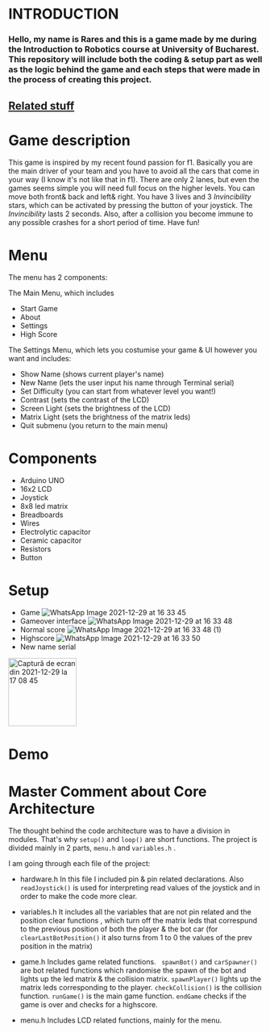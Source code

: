 # INTRODUCTION

### Hello, my name is Rares and this is a game made by me during the Introduction to Robotics course at University of Bucharest. This repository will include both the coding & setup part as well as the logic behind the game and each steps that were made in the process of creating this project.

## <a href="https://github.com/raresgl/Introduction-to-Robotics-2021---2022-" target="_blank">Related stuff</a>

# Game description

This game is inspired by my recent found passion for f1. Basically you are the main driver of your team and you have to avoid all the cars that come in your way (I know it's not like that in f1). There are only 2 lanes, but even the games seems simple you will need full focus on the higher levels. You can move both front& back and left& right. You have 3 lives and 3 *Invincibility* stars, which can be activated by pressing the button of your joystick. The *Invincibility* lasts 2 seconds. 
Also, after a collision you become immune to any possible crashes for a short period of time. Have fun!

# Menu

The menu has 2 components:

The Main Menu, which includes
* Start Game
* About
* Settings
* High Score

The Settings Menu, which lets you costumise your game & UI however you want and includes:
* Show Name (shows current player's name)
* New Name (lets the user input his name through Terminal serial)
* Set Difficulty (you can start from whatever level you want!)
* Contrast (sets the contrast of the LCD)
* Screen Light (sets the brightness of the LCD)
* Matrix Light (sets the brightness of the matrix leds)
* Quit submenu (you return to the main menu)

# Components

* Arduino UNO
* 16x2 LCD
* Joystick
* 8x8 led matrix
* Breadboards
* Wires
* Electrolytic capacitor
* Ceramic capacitor
* Resistors
* Button

# Setup
* Game 
![WhatsApp Image 2021-12-29 at 16 33 45](https://user-images.githubusercontent.com/40142811/147676199-ac88ca83-4c3f-429b-a171-29ec0c35a8e8.jpeg)
* Gameover interface
![WhatsApp Image 2021-12-29 at 16 33 48](https://user-images.githubusercontent.com/40142811/147676251-987914f9-78fc-44cd-94ba-659c8bf560c5.jpeg)
* Normal score
![WhatsApp Image 2021-12-29 at 16 33 48 (1)](https://user-images.githubusercontent.com/40142811/147676279-ac7e3da4-2215-43cc-a724-5048b2923e1e.jpeg)
* Highscore
![WhatsApp Image 2021-12-29 at 16 33 50](https://user-images.githubusercontent.com/40142811/147676333-21227395-c9cb-47c2-a749-3d30a92a19e9.jpeg)
* New name serial
<img width="135" alt="Captură de ecran din 2021-12-29 la 17 08 45" src="https://user-images.githubusercontent.com/40142811/147676378-efe49aef-a98a-4f74-b3d8-821b333f4841.png">

# Demo 

# Master Comment about Core Architecture 

The thought behind the code architecture was to have a division in modules. That's why `setup()` and `loop()` are short functions. The project is divided mainly in 2 parts, `menu.h` and `variables.h` . 

I am going through each file of the project:

* hardware.h
  In this file I included pin & pin related declarations. Also `readJoystick()` is used for interpreting read values of the joystick and in order to make the code more clear.
 
* variables.h
  It includes all the variables that are not pin related and the position clear functions , which turn off the matrix leds that correspund to the previous position of both the player & the bot car (for `clearLastBotPosition()` it also turns from 1 to 0 the values of the prev position in the matrix)
 
* game.h
  Includes game related functions. ` spawnBot()` and `carSpawner()` are bot related functions which randomise the spawn of the bot and lights up the led matrix & the collision matrix. `spawnPlayer()` lights up the matrix leds corresponding to the player. `checkCollision()` is the collision function. `runGame()` is the main game function. `endGame` checks if the game is over and checks for a highscore.

* menu.h
  Includes LCD related functions, mainly for the menu. 



